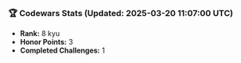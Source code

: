 ### 🏆 Codewars Stats (Updated: 2025-03-20 11:07:00 UTC)

- **Rank:** 8 kyu
- **Honor Points:** 3
- **Completed Challenges:** 1
